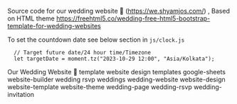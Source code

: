 Source code for our wedding website 👫 (https://we.shyamjos.com/) , Based on HTML theme https://freehtml5.co/wedding-free-html5-bootstrap-template-for-wedding-websites

To set the countdown date see below section in `js/clock.js`

````
  // Target future date/24 hour time/Timezone
  let targetDate = moment.tz("2023-10-29 12:00", "Asia/Kolkata");
````




Our Wedding Website 👫
template
website
design
templates
google-sheets
website-builder
wedding
rsvp
weddings
wedding-website
website-design
website-template
website-theme
wedding-page
wedding-rsvp
wedding-invitation

